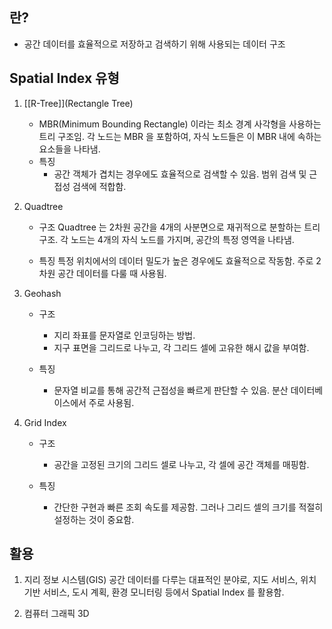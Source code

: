 
## 란?

* 공간 데이터를 효율적으로 저장하고 검색하기 위해 사용되는 데이터 구조

## Spatial Index 유형

1. [[R-Tree]](Rectangle Tree)
	* MBR(Minimum Bounding Rectangle) 이라는 최소 경계 사각형을 사용하는 트리 구조임. 
	  각 노드는 MBR 을 포함하여, 자식 노드들은 이 MBR 내에 속하는 요소들을 나타냄.
	* 특징
		* 공간 객체가 겹치는 경우에도 효율적으로 검색할 수 있음. 범위 검색 및 근접성 검색에 적합함.

2. Quadtree
	* 구조
		Quadtree 는 2차원 공간을 4개의 사분면으로 재귀적으로 분할하는 트리구조. 각 노드는 4개의 자식 노드를 가지며, 공간의 특정 영역을 나타냄.
	
	* 특징
		특정 위치에서의 데이터 밀도가 높은 경우에도 효율적으로 작동함. 주로 2차원 공간 데이터를 다룰 때 사용됨.

3. Geohash
	* 구조
		* 지리 좌표를 문자열로 인코딩하는 방법.
		* 지구 표면을 그리드로 나누고, 각 그리드 셀에 고유한 해시 값을 부여함.
	
	* 특징
		* 문자열 비교를 통해 공간적 근접성을 빠르게 판단할 수 있음. 분산 데이터베이스에서 주로 사용됨.

4. Grid Index
	* 구조
		* 공간을 고정된 크기의 그리드 셀로 나누고, 각 셀에 공간 객체를 매핑함.
	
	* 특징
		* 간단한 구현과 빠른 조회 속도를 제공함. 그러나 그리드 셀의 크기를 적절히 설정하는 것이 중요함.



## 활용

1. 지리 정보 시스템(GIS)
	공간 데이터를 다루는 대표적인 분야로, 지도 서비스, 위치 기반 서비스, 도시 계획, 환경 모니터링 등에서 Spatial Index 를 활용함.

2. 컴퓨터 그래픽
	3D